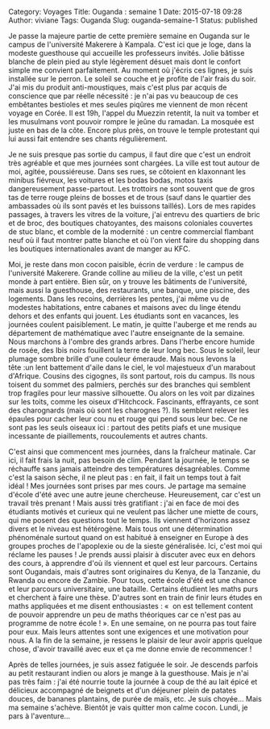 Category: Voyages
Title: Ouganda : semaine 1
Date: 2015-07-18 09:28
Author: viviane
Tags: Ouganda
Slug: ouganda-semaine-1
Status: published

Je passe la majeure partie de cette première semaine en Ouganda sur le campus de l'université Makerere à Kampala. C'est ici que je loge, dans la modeste guesthouse qui accueille les professeurs invités. Jolie bâtisse blanche de plein pied au style légèrement désuet mais dont le confort simple me convient parfaitement. Au moment où j'écris ces lignes, je suis installée sur le perron. Le soleil se couche et je profite de l'air frais du soir. J'ai mis du produit anti-moustiques, mais c'est plus par acquis de conscience que par réelle nécessité : je n'ai pas vu beaucoup de ces embêtantes bestioles et mes seules piqûres me viennent de mon récent voyage en Corée. Il est 19h, l'appel du Muezzin retentit, la nuit va tomber et les musulmans vont pouvoir rompre le jeûne du ramadan. La mosquée est juste en bas de la côte. Encore plus près, on trouve le temple protestant qui lui aussi fait entendre ses chants régulièrement.

Je ne suis presque pas sortie du campus, il faut dire que c'est un endroit très agréable et que mes journées sont chargées. La ville est tout autour de moi, agitée, poussiéreuse. Dans ses rues, se côtoient en klaxonnant les minibus fiévreux, les voitures et les bodas bodas, motos taxis dangereusement passe-partout. Les trottoirs ne sont souvent que de gros tas de terre rouge pleins de bosses et de trous (sauf dans le quartier des ambassades où ils sont pavés et les buissons taillés). Lors de mes rapides passages, à travers les vitres de la voiture, j'ai entrevu des quartiers de bric et de broc, des boutiques chatoyantes, des maisons coloniales couvertes de stuc blanc, et comble de la modernité : un centre commercial flambant neuf où il faut montrer patte blanche et où l'on vient faire du shopping dans les boutiques internationales avant de manger au KFC.

Moi, je reste dans mon cocon paisible, écrin de verdure : le campus de l'université Makerere. Grande colline au milieu de la ville, c'est un petit monde à part entière. Bien sûr, on y trouve les bâtiments de l'université, mais aussi la guesthouse, des restaurants, une banque, une piscine, des logements. Dans les recoins, derrières les pentes, j'ai même vu de modestes habitations, entre cabanes et maisons avec du linge étendu dehors et des enfants qui jouent. Les étudiants sont en vacances, les journées coulent paisiblement. Le matin, je quitte l'auberge et me rends au département de mathématique avec l'autre enseignante de la semaine. Nous marchons à l'ombre des grands arbres. Dans l'herbe encore humide de rosée, des Ibis noirs fouillent la terre de leur long bec. Sous le soleil, leur plumage sombre brille d'une couleur émeraude. Mais nous levons la tête :un lent battement d'aile dans le ciel, le vol majestueux d'un marabout d'Afrique. Cousins des cigognes, ils sont partout, rois du campus. Ils nous toisent du sommet des palmiers, perchés sur des branches qui semblent trop fragiles pour leur massive silhouette. Ou alors on les voit par dizaines sur les toits, comme les oiseux d'Hitchcock. Fascinants, effrayants, ce sont des charognards (mais où sont les charognes ?). Ils semblent relever les épaules pour cacher leur cou nu et rouge qui pend sous leur bec. Ce ne sont pas les seuls oiseaux ici : partout des petits piafs et une musique incessante de piaillements, roucoulements et autres chants.

C'est ainsi que commencent mes journées, dans la fraîcheur matinale. Car ici, il fait frais la nuit, pas besoin de clim. Pendant la journée, le temps se réchauffe sans jamais atteindre des températures désagréables. Comme c'est la saison sèche, il ne pleut pas : en fait, il fait un temps tout à fait idéal ! Mes journées sont prises par mes cours. Je partage ma semaine d'école d'été avec une autre jeune chercheuse. Heureusement, car c'est un travail très prenant ! Mais aussi très gratifiant : j'ai en face de moi des étudiants motivés et curieux qui ne veulent pas lâcher une miette de cours, qui me posent des questions tout le temps. Ils viennent d'horizons assez divers et le niveau est hétérogène. Mais tous ont une détermination phénoménale surtout quand on est habitué à enseigner en Europe à des groupes proches de l'apoplexie ou de la sieste généralisée. Ici, c'est moi qui réclame les pauses ! Je prends aussi plaisir à discuter avec eux en dehors des cours, à apprendre d'où ils viennent et quel est leur parcours. Certains sont Ougandais, mais d'autres sont originaires du Kenya, de la Tanzanie, du Rwanda ou encore de Zambie. Pour tous, cette école d'été est une chance et leur parcours universitaire, une bataille. Certains étudient les maths purs et cherchent à faire une thèse. D'autres sont en train de finir leurs études en maths appliquées et me disent enthousiastes : «  on est tellement content de pouvoir apprendre un peu de maths théoriques car ce n'est pas au programme de notre école ! ». En une semaine, on ne pourra pas tout faire pour eux. Mais leurs attentes sont une exigences et une motivation pour nous. A la fin de la semaine, je ressens le plaisir de leur avoir appris quelque chose, d'avoir travaillé avec eux et ça me donne envie de recommencer !

Après de telles journées, je suis assez fatiguée le soir. Je descends parfois au petit restaurant indien ou alors je mange à la guesthouse. Mais je n'ai pas très faim : j'ai été nourrie toute la journée à coup de thé au lait épicé et délicieux accompagné de beignets et d'un déjeuner plein de patates douces, de bananes plantains, de purée de maïs, etc. Je suis choyée… Mais ma semaine s'achève. Bientôt je vais quitter mon calme cocon. Lundi, je pars à l'aventure...
